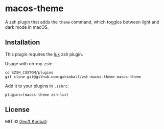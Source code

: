 # macos-theme

A zsh plugin that adds the `theme` command, which toggles between light and dark mode in macOS.

## Installation

This plugin requires the [lux](https://github.com/pndurette/zsh-lux) zsh plugin.

Usage with oh-my-zsh:

```
cd $ZSH_CUSTOM/plugins
git clone git@github.com:gakimball/zsh-macos-theme macos-theme
```

Add it to your plugins in `.zshrc`:

```
plugins=(macos-theme zsh-lux)
```

## License

MIT &copy; [Geoff Kimball](https://geoffkimball.com)
